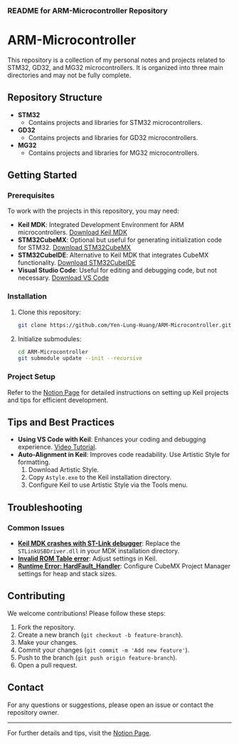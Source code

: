 ### README for ARM-Microcontroller Repository

# ARM-Microcontroller

This repository is a collection of my personal notes and projects related to STM32, GD32, and MG32 microcontrollers. It is organized into three main directories and may not be fully complete.

## Repository Structure

- **STM32**
  - Contains projects and libraries for STM32 microcontrollers.
- **GD32**
  - Contains projects and libraries for GD32 microcontrollers.
- **MG32**
  - Contains projects and libraries for MG32 microcontrollers.

## Getting Started

### Prerequisites

To work with the projects in this repository, you may need:

- **Keil MDK**: Integrated Development Environment for ARM microcontrollers. [Download Keil MDK](https://www.keil.com/download/)
- **STM32CubeMX**: Optional but useful for generating initialization code for STM32. [Download STM32CubeMX](https://www.st.com/en/development-tools/stm32cubemx.html)
- **STM32CubeIDE**: Alternative to Keil MDK that integrates CubeMX functionality. [Download STM32CubeIDE](https://www.st.com/en/development-tools/stm32cubeide.html)
- **Visual Studio Code**: Useful for editing and debugging code, but not necessary. [Download VS Code](https://code.visualstudio.com/)

### Installation

1. Clone this repository:
   ```bash
   git clone https://github.com/Yen-Lung-Huang/ARM-Microcontroller.git
   ```
2. Initialize submodules:
   ```bash
   cd ARM-Microcontroller
   git submodule update --init --recursive
   ```

### Project Setup

Refer to the [Notion Page](https://yen-lung-huang.notion.site/KEIL-MDK-6a0c48f6123f4da9a6e4cb1625dc8c88?pvs=4) for detailed instructions on setting up Keil projects and tips for efficient development.

## Tips and Best Practices

- **Using VS Code with Keil**: Enhances your coding and debugging experience. [Video Tutorial](https://www.youtube.com/watch?v=Kqx5ySmTHuw&t=53s).
- **Auto-Alignment in Keil**: Improves code readability. Use Artistic Style for formatting.
  1. Download Artistic Style.
  2. Copy `Astyle.exe` to the Keil installation directory.
  3. Configure Keil to use Artistic Style via the Tools menu.

## Troubleshooting

### Common Issues

- **[Keil MDK crashes with ST-Link debugger](https://www.notion.so/yen-lung-huang/KEIL-MDK-6a0c48f6123f4da9a6e4cb1625dc8c88?pvs=4#7eb312c2c7a2479a8b835e0fffe28675)**: Replace the `STLinkUSBDriver.dll` in your MDK installation directory.
- **[Invalid ROM Table error](https://www.notion.so/yen-lung-huang/KEIL-MDK-6a0c48f6123f4da9a6e4cb1625dc8c88?pvs=4#e15d1210f1704c99a78ca07336771146)**: Adjust settings in Keil.
- **[Runtime Error: HardFault_Handler](https://www.notion.so/yen-lung-huang/KEIL-MDK-6a0c48f6123f4da9a6e4cb1625dc8c88?pvs=4#51b0328136534345908d507c4b7c8aa9)**: Configure CubeMX Project Manager settings for heap and stack sizes.

## Contributing

We welcome contributions! Please follow these steps:

1. Fork the repository.
2. Create a new branch (`git checkout -b feature-branch`).
3. Make your changes.
4. Commit your changes (`git commit -m 'Add new feature'`).
5. Push to the branch (`git push origin feature-branch`).
6. Open a pull request.

## Contact

For any questions or suggestions, please open an issue or contact the repository owner.

---

For further details and tips, visit the [Notion Page](https://yen-lung-huang.notion.site/KEIL-MDK-6a0c48f6123f4da9a6e4cb1625dc8c88?pvs=4).
